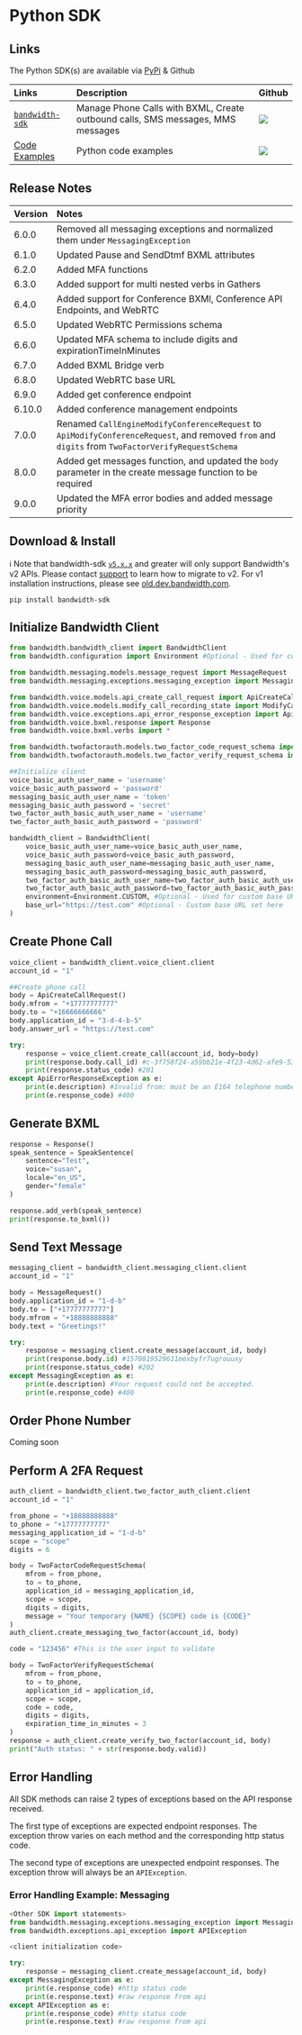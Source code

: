 # Python SDK

## Links

The Python SDK(s) are available via [PyPi](https://pypi.org/) & Github

| Links                                                                     | Description                                                                     | Github                                                                                                 |
|:--------------------------------------------------------------------------|:--------------------------------------------------------------------------------|:-------------------------------------------------------------------------------------------------------|
| [`bandwidth-sdk`](https://pypi.org/project/bandwidth-sdk/)                | Manage Phone Calls with BXML, Create outbound calls, SMS messages, MMS messages | [<img src="https://github.com/favicon.ico">](https://github.com/Bandwidth/python-sdk)                  |
| [Code Examples](https://github.com/Bandwidth-Samples?language=python) | Python code examples                                                            | [<img src="https://github.com/favicon.ico">](https://github.com/Bandwidth-Samples?language=python) |

## Release Notes

| Version | Notes                                                                           |
|:--------|:--------------------------------------------------------------------------------|
| 6.0.0   | Removed all messaging exceptions and normalized them under `MessagingException` |
| 6.1.0   | Updated Pause and SendDtmf BXML attributes                                      |
| 6.2.0   | Added MFA functions                                                             |
| 6.3.0   | Added support for multi nested verbs in Gathers                                 |
| 6.4.0   | Added support for Conference BXMl, Conference API Endpoints, and WebRTC         |
| 6.5.0   | Updated WebRTC Permissions schema                                               |
| 6.6.0   | Updated MFA schema to include digits and expirationTimeInMinutes                |
| 6.7.0   | Added BXML Bridge verb                                                          |
| 6.8.0   | Updated WebRTC base URL                                                         |
| 6.9.0 | Added get conference endpoint |
| 6.10.0 | Added conference management endpoints |
| 7.0.0 | Renamed `CallEngineModifyConferenceRequest` to `ApiModifyConferenceRequest`, and removed `from` and `digits` from `TwoFactorVerifyRequestSchema` |
| 8.0.0 | Added get messages function, and updated the `body` parameter in the create message function to be required |
| 9.0.0 | Updated the MFA error bodies and added message priority |


## Download & Install

ℹ️ Note that bandwidth-sdk [`v5.x.x`](https://pypi.org/project/bandwidth-sdk/) and greater will only support Bandwidth's v2 APIs. Please contact [support](https://support.bandwidth.com) to learn how to migrate to v2. For v1 installation instructions, please see [old.dev.bandwidth.com](https://old.dev.bandwidth.com/clientLib/python.html).

```
pip install bandwidth-sdk
```

## Initialize Bandwidth Client

```python
from bandwidth.bandwidth_client import BandwidthClient
from bandwidth.configuration import Environment #Optional - Used for custom base URLs

from bandwidth.messaging.models.message_request import MessageRequest
from bandwidth.messaging.exceptions.messaging_exception import MessagingException

from bandwidth.voice.models.api_create_call_request import ApiCreateCallRequest
from bandwidth.voice.models.modify_call_recording_state import ModifyCallRecordingState
from bandwidth.voice.exceptions.api_error_response_exception import ApiErrorResponseException
from bandwidth.voice.bxml.response import Response
from bandwidth.voice.bxml.verbs import *

from bandwidth.twofactorauth.models.two_factor_code_request_schema import TwoFactorCodeRequestSchema
from bandwidth.twofactorauth.models.two_factor_verify_request_schema import TwoFactorVerifyRequestSchema

##Initialize client
voice_basic_auth_user_name = 'username'
voice_basic_auth_password = 'password'
messaging_basic_auth_user_name = 'token'
messaging_basic_auth_password = 'secret'
two_factor_auth_basic_auth_user_name = 'username'
two_factor_auth_basic_auth_password = 'password'

bandwidth_client = BandwidthClient(
    voice_basic_auth_user_name=voice_basic_auth_user_name,
    voice_basic_auth_password=voice_basic_auth_password,
    messaging_basic_auth_user_name=messaging_basic_auth_user_name,
    messaging_basic_auth_password=messaging_basic_auth_password,
    two_factor_auth_basic_auth_user_name=two_factor_auth_basic_auth_user_name,
    two_factor_auth_basic_auth_password=two_factor_auth_basic_auth_password,
    environment=Environment.CUSTOM, #Optional - Used for custom base URLs
    base_url="https://test.com" #Optional - Custom base URL set here
)
```

## Create Phone Call

```python
voice_client = bandwidth_client.voice_client.client
account_id = "1"

##Create phone call
body = ApiCreateCallRequest()
body.mfrom = "+17777777777"
body.to = "+16666666666"
body.application_id = "3-d-4-b-5"
body.answer_url = "https://test.com"

try:
    response = voice_client.create_call(account_id, body=body)
    print(response.body.call_id) #c-3f758f24-a59bb21e-4f23-4d62-afe9-53o2ls3o4saio4l
    print(response.status_code) #201
except ApiErrorResponseException as e:
    print(e.description) #Invalid from: must be an E164 telephone number
    print(e.response_code) #400
```

## Generate BXML

```python
response = Response()
speak_sentence = SpeakSentence(
    sentence="Test",
    voice="susan",
    locale="en_US",
    gender="female"
)

response.add_verb(speak_sentence)
print(response.to_bxml())
```

## Send Text Message

```python
messaging_client = bandwidth_client.messaging_client.client
account_id = "1"

body = MessageRequest()
body.application_id = "1-d-b"
body.to = ["+17777777777"]
body.mfrom = "+18888888888"
body.text = "Greetings!"

try:
    response = messaging_client.create_message(account_id, body)
    print(response.body.id) #1570819529611mexbyfr7ugrouuxy
    print(response.status_code) #202
except MessagingException as e:
    print(e.description) #Your request could not be accepted.
    print(e.response_code) #400
```

## Order Phone Number

Coming soon

## Perform A 2FA Request

```python
auth_client = bandwidth_client.two_factor_auth_client.client
account_id = "1"

from_phone = "+18888888888"
to_phone = "+17777777777"
messaging_application_id = "1-d-b"
scope = "scope"
digits = 6

body = TwoFactorCodeRequestSchema(
    mfrom = from_phone,
    to = to_phone,
    application_id = messaging_application_id,
    scope = scope,
    digits = digits,
    message = "Your temporary {NAME} {SCOPE} code is {CODE}"
)
auth_client.create_messaging_two_factor(account_id, body)

code = "123456" #This is the user input to validate

body = TwoFactorVerifyRequestSchema(
    mfrom = from_phone,
    to = to_phone,
    application_id = application_id,
    scope = scope,
    code = code,
    digits = digits,
    expiration_time_in_minutes = 3
)
response = auth_client.create_verify_two_factor(account_id, body)
print("Auth status: " + str(response.body.valid))
```

## Error Handling

All SDK methods can raise 2 types of exceptions based on the API response received.

The first type of exceptions are expected endpoint responses. The exception throw varies on each method and the corresponding http status code.

The second type of exceptions are unexpected endpoint responses. The exception throw will always be an `APIException`.

### Error Handling Example: Messaging

```python
<Other SDK import statements>
from bandwidth.messaging.exceptions.messaging_exception import MessagingException
from bandwidth.exceptions.api_exception import APIException

<client initialization code>

try:
    response = messaging_client.create_message(account_id, body)
except MessagingException as e:
    print(e.response_code) #http status code
    print(e.response.text) #raw response from api
except APIException as e:
    print(e.response_code) #http status code
    print(e.response.text) #raw response from api
```
